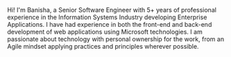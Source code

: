 Hi! I'm Banisha, a Senior Software Engineer with 5+ years of professional experience in the Information Systems Industry developing Enterprise Applications. 
I have had experience in both the front-end and back-end development of web applications using Microsoft technologies. 
I am passionate about technology with personal ownership for the work, from an Agile mindset applying practices and principles wherever possible. 

